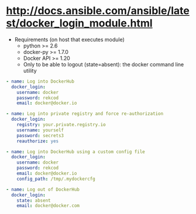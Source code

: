 
# http://docs.ansible.com/ansible/latest/docker_login_module.html

* Requirements (on host that executes module)
  * python >= 2.6
  * docker-py >= 1.7.0
  * Docker API >= 1.20
  * Only to be able to logout (state=absent): the docker command line utility

```yaml
- name: Log into DockerHub
  docker_login:
    username: docker
    password: rekcod
    email: docker@docker.io

- name: Log into private registry and force re-authorization
  docker_login:
    registry: your.private.registry.io
    username: yourself
    password: secrets3
    reauthorize: yes

- name: Log into DockerHub using a custom config file
  docker_login:
    username: docker
    password: rekcod
    email: docker@docker.io
    config_path: /tmp/.mydockercfg

- name: Log out of DockerHub
  docker_login:
    state: absent
    email: docker@docker.com
```